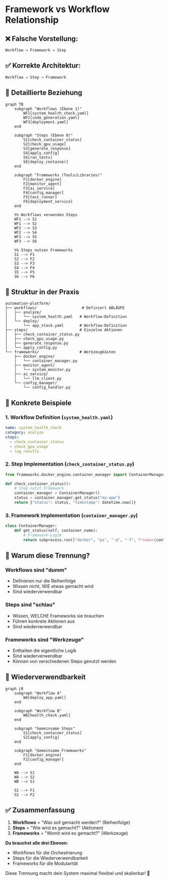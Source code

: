 # Framework vs Workflow Relationship

## ❌ **Falsche Vorstellung:**
```
Workflow → Framework → Step
```

## ✅ **Korrekte Architektur:**
```
Workflow → Step → Framework
```

## 🔄 **Detaillierte Beziehung**

```mermaid
graph TB
    subgraph "Workflows (Ebene 1)"
        WF1[system_health_check.yaml]
        WF2[code_generation.yaml]
        WF3[deployment.yaml]
    end
    
    subgraph "Steps (Ebene 0)"
        S1[check_container_status]
        S2[check_gpu_usage]
        S3[generate_response]
        S4[apply_config]
        S5[run_tests]
        S6[deploy_container]
    end
    
    subgraph "Frameworks (Tools/Libraries)"
        F1[docker_engine]
        F2[monitor_agent]
        F3[ai_service]
        F4[config_manager]
        F5[test_runner]
        F6[deployment_service]
    end
    
    %% Workflows verwenden Steps
    WF1 --> S1
    WF1 --> S2
    WF2 --> S3
    WF2 --> S4
    WF3 --> S5
    WF3 --> S6
    
    %% Steps nutzen Frameworks
    S1 --> F1
    S2 --> F2
    S3 --> F3
    S4 --> F4
    S5 --> F5
    S6 --> F6
```

## 📁 **Struktur in der Praxis**

```
automation-platform/
├── workflows/                    # Definiert ABLÄUFE
│   ├── analyze/
│   │   └── system_health.yaml   # Workflow-Definition
│   └── deploy/
│       └── app_stack.yaml       # Workflow-Definition
├── steps/                       # Einzelne Aktionen
│   ├── check_container_status.py
│   ├── check_gpu_usage.py
│   ├── generate_response.py
│   └── apply_config.py
└── frameworks/                  # Werkzeugkästen
    ├── docker_engine/
    │   └── container_manager.py
    ├── monitor_agent/
    │   └── system_monitor.py
    ├── ai_service/
    │   └── llm_client.py
    └── config_manager/
        └── config_handler.py
```

## 🔧 **Konkrete Beispiele**

### 1. Workflow Definition (`system_health.yaml`)
```yaml
name: system_health_check
category: analyze
steps:
  - check_container_status
  - check_gpu_usage
  - log_results
```

### 2. Step Implementation (`check_container_status.py`)
```python
from frameworks.docker_engine.container_manager import ContainerManager

def check_container_status():
    # Step nutzt Framework
    container_manager = ContainerManager()
    status = container_manager.get_status("my-app")
    return {"status": status, "timestamp": datetime.now()}
```

### 3. Framework Implementation (`container_manager.py`)
```python
class ContainerManager:
    def get_status(self, container_name):
        # Framework-Logik
        return subprocess.run(["docker", "ps", "-q", "-f", f"name={container_name}"])
```

## 🎯 **Warum diese Trennung?**

### **Workflows sind "dumm"**
- Definieren nur die Reihenfolge
- Wissen nicht, WIE etwas gemacht wird
- Sind wiederverwendbar

### **Steps sind "schlau"**
- Wissen, WELCHE Frameworks sie brauchen
- Führen konkrete Aktionen aus
- Sind wiederverwendbar

### **Frameworks sind "Werkzeuge"**
- Enthalten die eigentliche Logik
- Sind wiederverwendbar
- Können von verschiedenen Steps genutzt werden

## 🔄 **Wiederverwendbarkeit**

```mermaid
graph LR
    subgraph "Workflow A"
        WA[deploy_app.yaml]
    end
    
    subgraph "Workflow B"
        WB[health_check.yaml]
    end
    
    subgraph "Gemeinsame Steps"
        S1[check_container_status]
        S2[apply_config]
    end
    
    subgraph "Gemeinsame Frameworks"
        F1[docker_engine]
        F2[config_manager]
    end
    
    WA --> S1
    WA --> S2
    WB --> S1
    
    S1 --> F1
    S2 --> F2
```

## ✅ **Zusammenfassung**

1. **Workflows** = "Was soll gemacht werden?" (Reihenfolge)
2. **Steps** = "Wie wird es gemacht?" (Aktionen)
3. **Frameworks** = "Womit wird es gemacht?" (Werkzeuge)

**Du brauchst alle drei Ebenen:**
- Workflows für die Orchestrierung
- Steps für die Wiederverwendbarkeit
- Frameworks für die Modularität

Diese Trennung macht dein System maximal flexibel und skalierbar! 🚀 